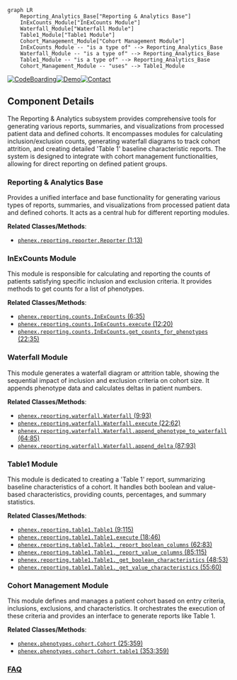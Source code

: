 ```mermaid
graph LR
    Reporting_Analytics_Base["Reporting & Analytics Base"]
    InExCounts_Module["InExCounts Module"]
    Waterfall_Module["Waterfall Module"]
    Table1_Module["Table1 Module"]
    Cohort_Management_Module["Cohort Management Module"]
    InExCounts_Module -- "is a type of" --> Reporting_Analytics_Base
    Waterfall_Module -- "is a type of" --> Reporting_Analytics_Base
    Table1_Module -- "is a type of" --> Reporting_Analytics_Base
    Cohort_Management_Module -- "uses" --> Table1_Module
```
[![CodeBoarding](https://img.shields.io/badge/Generated%20by-CodeBoarding-9cf?style=flat-square)](https://github.com/CodeBoarding/CodeBoarding)[![Demo](https://img.shields.io/badge/Try%20our-Demo-blue?style=flat-square)](https://www.codeboarding.org/demo)[![Contact](https://img.shields.io/badge/Contact%20us%20-%20contact@codeboarding.org-lightgrey?style=flat-square)](mailto:contact@codeboarding.org)

## Component Details

The Reporting & Analytics subsystem provides comprehensive tools for generating various reports, summaries, and visualizations from processed patient data and defined cohorts. It encompasses modules for calculating inclusion/exclusion counts, generating waterfall diagrams to track cohort attrition, and creating detailed 'Table 1' baseline characteristic reports. The system is designed to integrate with cohort management functionalities, allowing for direct reporting on defined patient groups.

### Reporting & Analytics Base
Provides a unified interface and base functionality for generating various types of reports, summaries, and visualizations from processed patient data and defined cohorts. It acts as a central hub for different reporting modules.


**Related Classes/Methods**:

- <a href="https://github.com/Bayer-Group/PhenEx/blob/master/phenex/reporting/reporter.py#L1-L13" target="_blank" rel="noopener noreferrer">`phenex.reporting.reporter.Reporter` (1:13)</a>


### InExCounts Module
This module is responsible for calculating and reporting the counts of patients satisfying specific inclusion and exclusion criteria. It provides methods to get counts for a list of phenotypes.


**Related Classes/Methods**:

- <a href="https://github.com/Bayer-Group/PhenEx/blob/master/phenex/reporting/counts.py#L6-L35" target="_blank" rel="noopener noreferrer">`phenex.reporting.counts.InExCounts` (6:35)</a>
- <a href="https://github.com/Bayer-Group/PhenEx/blob/master/phenex/reporting/counts.py#L12-L20" target="_blank" rel="noopener noreferrer">`phenex.reporting.counts.InExCounts.execute` (12:20)</a>
- <a href="https://github.com/Bayer-Group/PhenEx/blob/master/phenex/reporting/counts.py#L22-L35" target="_blank" rel="noopener noreferrer">`phenex.reporting.counts.InExCounts.get_counts_for_phenotypes` (22:35)</a>


### Waterfall Module
This module generates a waterfall diagram or attrition table, showing the sequential impact of inclusion and exclusion criteria on cohort size. It appends phenotype data and calculates deltas in patient numbers.


**Related Classes/Methods**:

- <a href="https://github.com/Bayer-Group/PhenEx/blob/master/phenex/reporting/waterfall.py#L9-L93" target="_blank" rel="noopener noreferrer">`phenex.reporting.waterfall.Waterfall` (9:93)</a>
- <a href="https://github.com/Bayer-Group/PhenEx/blob/master/phenex/reporting/waterfall.py#L22-L62" target="_blank" rel="noopener noreferrer">`phenex.reporting.waterfall.Waterfall.execute` (22:62)</a>
- <a href="https://github.com/Bayer-Group/PhenEx/blob/master/phenex/reporting/waterfall.py#L64-L85" target="_blank" rel="noopener noreferrer">`phenex.reporting.waterfall.Waterfall.append_phenotype_to_waterfall` (64:85)</a>
- <a href="https://github.com/Bayer-Group/PhenEx/blob/master/phenex/reporting/waterfall.py#L87-L93" target="_blank" rel="noopener noreferrer">`phenex.reporting.waterfall.Waterfall.append_delta` (87:93)</a>


### Table1 Module
This module is dedicated to creating a 'Table 1' report, summarizing baseline characteristics of a cohort. It handles both boolean and value-based characteristics, providing counts, percentages, and summary statistics.


**Related Classes/Methods**:

- <a href="https://github.com/Bayer-Group/PhenEx/blob/master/phenex/reporting/table1.py#L9-L115" target="_blank" rel="noopener noreferrer">`phenex.reporting.table1.Table1` (9:115)</a>
- <a href="https://github.com/Bayer-Group/PhenEx/blob/master/phenex/reporting/table1.py#L18-L46" target="_blank" rel="noopener noreferrer">`phenex.reporting.table1.Table1.execute` (18:46)</a>
- <a href="https://github.com/Bayer-Group/PhenEx/blob/master/phenex/reporting/table1.py#L62-L83" target="_blank" rel="noopener noreferrer">`phenex.reporting.table1.Table1._report_boolean_columns` (62:83)</a>
- <a href="https://github.com/Bayer-Group/PhenEx/blob/master/phenex/reporting/table1.py#L85-L115" target="_blank" rel="noopener noreferrer">`phenex.reporting.table1.Table1._report_value_columns` (85:115)</a>
- <a href="https://github.com/Bayer-Group/PhenEx/blob/master/phenex/reporting/table1.py#L48-L53" target="_blank" rel="noopener noreferrer">`phenex.reporting.table1.Table1._get_boolean_characteristics` (48:53)</a>
- <a href="https://github.com/Bayer-Group/PhenEx/blob/master/phenex/reporting/table1.py#L55-L60" target="_blank" rel="noopener noreferrer">`phenex.reporting.table1.Table1._get_value_characteristics` (55:60)</a>


### Cohort Management Module
This module defines and manages a patient cohort based on entry criteria, inclusions, exclusions, and characteristics. It orchestrates the execution of these criteria and provides an interface to generate reports like Table 1.


**Related Classes/Methods**:

- <a href="https://github.com/Bayer-Group/PhenEx/blob/master/phenex/phenotypes/cohort.py#L25-L359" target="_blank" rel="noopener noreferrer">`phenex.phenotypes.cohort.Cohort` (25:359)</a>
- <a href="https://github.com/Bayer-Group/PhenEx/blob/master/phenex/phenotypes/cohort.py#L353-L359" target="_blank" rel="noopener noreferrer">`phenex.phenotypes.cohort.Cohort.table1` (353:359)</a>




### [FAQ](https://github.com/CodeBoarding/GeneratedOnBoardings/tree/main?tab=readme-ov-file#faq)